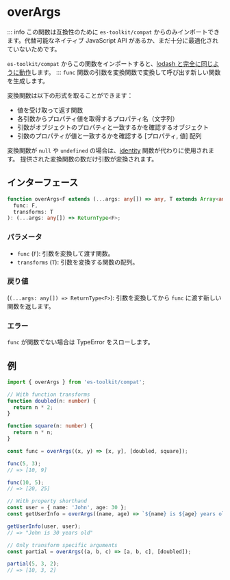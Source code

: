 # overArgs

::: info
この関数は互換性のために `es-toolkit/compat` からのみインポートできます。代替可能なネイティブ JavaScript API があるか、まだ十分に最適化されていないためです。

`es-toolkit/compat` からこの関数をインポートすると、[lodash と完全に同じように動作](../../../compatibility.md)します。
:::
`func` 関数の引数を変換関数で変換して呼び出す新しい関数を生成します。

変換関数は以下の形式を取ることができます：

- 値を受け取って返す関数
- 各引数からプロパティ値を取得するプロパティ名（文字列）
- 引数がオブジェクトのプロパティと一致するかを確認するオブジェクト
- 引数のプロパティが値と一致するかを確認する [プロパティ, 値] 配列

変換関数が `null` や `undefined` の場合は、[identity](../../function/identity.md) 関数が代わりに使用されます。
提供された変換関数の数だけ引数が変換されます。

## インターフェース

```typescript
function overArgs<F extends (...args: any[]) => any, T extends Array<any>>(
  func: F,
  transforms: T
): (...args: any[]) => ReturnType<F>;
```

### パラメータ

- `func` (`F`): 引数を変換して渡す関数。
- `transforms` (`T`): 引数を変換する関数の配列。

### 戻り値

(`(...args: any[]) => ReturnType<F>`): 引数を変換してから `func` に渡す新しい関数を返します。

### エラー

`func` が関数でない場合は TypeError をスローします。

## 例

```typescript
import { overArgs } from 'es-toolkit/compat';

// With function transforms
function doubled(n: number) {
  return n * 2;
}

function square(n: number) {
  return n * n;
}

const func = overArgs((x, y) => [x, y], [doubled, square]);

func(5, 3);
// => [10, 9]

func(10, 5);
// => [20, 25]

// With property shorthand
const user = { name: 'John', age: 30 };
const getUserInfo = overArgs((name, age) => `${name} is ${age} years old`, ['name', 'age']);

getUserInfo(user, user);
// => "John is 30 years old"

// Only transform specific arguments
const partial = overArgs((a, b, c) => [a, b, c], [doubled]);

partial(5, 3, 2);
// => [10, 3, 2]
```
